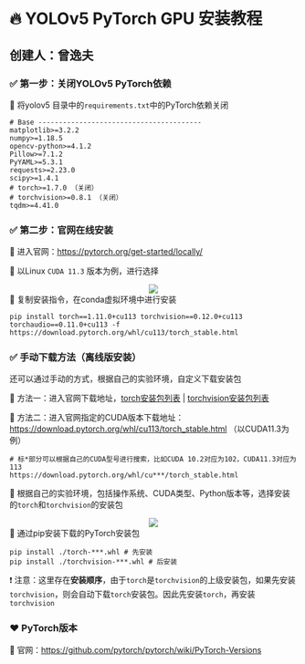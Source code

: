 # 🔥 YOLOv5 PyTorch GPU 安装教程

## 创建人：曾逸夫

### ✅ 第一步：关闭YOLOv5 PyTorch依赖

📌 将yolov5 目录中的`requirements.txt`中的PyTorch依赖关闭

```shell
# Base ----------------------------------------
matplotlib>=3.2.2
numpy>=1.18.5
opencv-python>=4.1.2
Pillow>=7.1.2
PyYAML>=5.3.1
requests>=2.23.0
scipy>=1.4.1
# torch>=1.7.0 （关闭）
# torchvision>=0.8.1 （关闭）
tqdm>=4.41.0
```

### ✅ 第二步：官网在线安装

📌 进入官网：https://pytorch.org/get-started/locally/

📌 以Linux `CUDA 11.3` 版本为例，进行选择

<div align="center" >
<img src="https://pycver.gitee.io/ows-pics/imgs/pytorch_web.png">
</div>
📌 复制安装指令，在conda虚拟环境中进行安装

```shell
pip install torch==1.11.0+cu113 torchvision==0.12.0+cu113 torchaudio==0.11.0+cu113 -f https://download.pytorch.org/whl/cu113/torch_stable.html
```

### ✅ 手动下载方法（离线版安装）

还可以通过手动的方式，根据自己的实验环境，自定义下载安装包

📌 方法一：进入官网下载地址，[torch安装包列表](https://download.pytorch.org/whl/torch/) | [torchvision安装包列表](https://download.pytorch.org/whl/torchvision/)

📌 方法二：进入官网指定的CUDA版本下载地址：https://download.pytorch.org/whl/cu113/torch_stable.html （以CUDA11.3为例）

```shell
# 标*部分可以根据自己的CUDA型号进行搜索，比如CUDA 10.2对应为102，CUDA11.3对应为113
https://download.pytorch.org/whl/cu***/torch_stable.html
```

📌 根据自己的实验环境，包括操作系统、CUDA类型、Python版本等，选择安装的`torch`和`torchvision`的安装包

<div align="center" >
<img src="https://pycver.gitee.io/ows-pics/imgs/pytorch_list.png">
</div>
📌 通过pip安装下载的PyTorch安装包

```shell
pip install ./torch-***.whl # 先安装
pip install ./torchvision-***.whl # 后安装
```

❗ 注意：这里存在**安装顺序**，由于`torch`是`torchvision`的上级安装包，如果先安装`torchvision`，则会自动下载`torch`安装包。因此先安装`torch`，再安装`torchvision`

### ❤️ PyTorch版本

📌 官网：https://github.com/pytorch/pytorch/wiki/PyTorch-Versions

